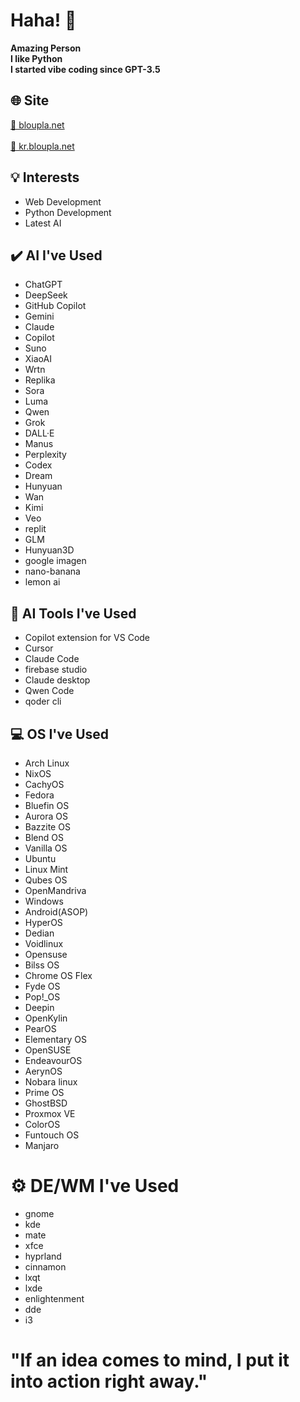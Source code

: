 # Haha! 👋
  
**Amazing Person**  
**I like Python**  
**I started vibe coding since GPT-3.5**

## 🌐 Site  
[🔗 bloupla.net](https://bloupla.net)<br>  
[🔗 kr.bloupla.net](https://kr.bloupla.net)

## 💡 Interests  
- Web Development  
- Python Development  
- Latest AI  

## ✔️ AI I've Used  
- ChatGPT  
- DeepSeek  
- GitHub Copilot  
- Gemini  
- Claude  
- Copilot  
- Suno  
- XiaoAI  
- Wrtn  
- Replika  
- Sora  
- Luma  
- Qwen  
- Grok  
- DALL·E  
- Manus  
- Perplexity  
- Codex  
- Dream  
- Hunyuan  
- Wan  
- Kimi  
- Veo
- replit
- GLM
- Hunyuan3D
- google imagen
- nano-banana
- lemon ai

## 🧠 AI Tools I've Used  
- Copilot extension for VS Code
- Cursor
- Claude Code
- firebase studio
- Claude desktop
- Qwen Code
- qoder cli

## 💻 OS I've Used  
- Arch Linux  
- NixOS  
- CachyOS  
- Fedora  
- Bluefin OS  
- Aurora OS  
- Bazzite OS  
- Blend OS  
- Vanilla OS  
- Ubuntu  
- Linux Mint  
- Qubes OS  
- OpenMandriva  
- Windows  
- Android(ASOP)
- HyperOS
- Dedian
- Voidlinux
- Opensuse
- Bilss OS
- Chrome OS Flex
- Fyde OS
- Pop!_OS
- Deepin
- OpenKylin
- PearOS
- Elementary OS
- OpenSUSE
- EndeavourOS
- AerynOS
- Nobara linux
- Prime OS
- GhostBSD
- Proxmox VE
- ColorOS
- Funtouch OS
- Manjaro

# ⚙️ DE/WM I've Used
- gnome
- kde
- mate
- xfce
- hyprland
- cinnamon
- lxqt
- lxde
- enlightenment
- dde
- i3

# "If an idea comes to mind, I put it into action right away."
